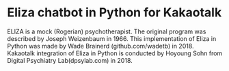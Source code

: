 # Eliza chatbot in Python for Kakaotalk
ELIZA is a mock (Rogerian) psychotherapist.
The original program was described by Joseph Weizenbaum in 1966.
This implementation of Eliza in Python was made by Wade Brainerd (github.com/wadetb) in 2018.
Kakaotalk integration of Eliza in Python is conducted by Hoyoung Sohn from Digital Psychiatry Lab(dpsylab.com) in 2018.
